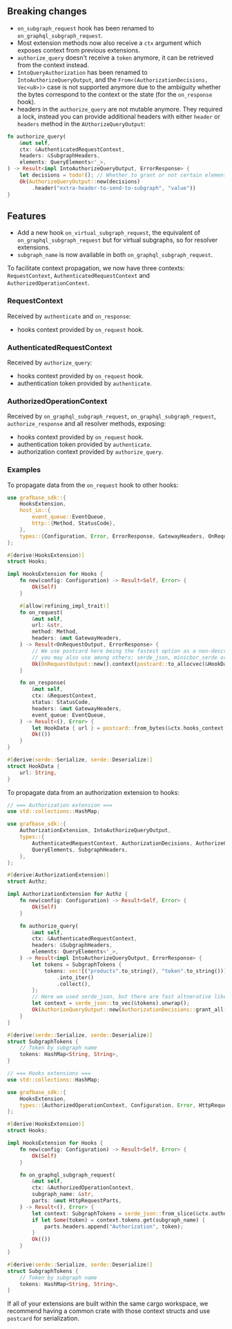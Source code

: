 ## Breaking changes

- `on_subgraph_request` hook has been renamed to `on_graphql_subgraph_request`.
- Most extension methods now also receive a `ctx` argument which exposes context from previous extensions.
- `authorize_query` doesn't receive a `token` anymore, it can be retrieved from the context instead.
- `IntoQueryAuthorization` has been renamed to `IntoAuthorizeQueryOutput`, and the `From<(AuthorizationDecisions, Vec<u8>)>` case is not supported anymore due to the
  ambiguity whether the bytes correspond to the context or the state (for the `on_response` hook).
- headers in the `authorize_query` are not mutable anymore. They required a lock, instead you can provide additional headers with either `header` or `headers` method in the `AUthorizeQueryOutput`:

```rust
fn authorize_query(
    &mut self,
    ctx: &AuthenticatedRequestContext,
    headers: &SubgraphHeaders,
    elements: QueryElements<'_>,
) -> Result<impl IntoAuthorizeQueryOutput, ErrorResponse> {
    let decisions = todo!(); // Whether to grant or not certain elements in the query.
    Ok(AuthorizeQueryOutput::new(decisions)
        .header("extra-header-to-send-to-subgraph", "value"))
}
```

## Features

- Add a new hook `on_virtual_subgraph_request`, the equivalent of `on_graphql_subgraph_request` but for virtual subgraphs, so for resolver extensions.
- `subgraph_name` is now available in both `on_graphql_subgraph_request`.

To facilitate context propagation, we now have three contexts: `RequestContext`, `AuthenticatedRequestContext` and `AuthorizedOperationContext`.

### RequestContext

Received by `authenticate` and `on_response`:

- hooks context provided by `on_request` hook.

### AuthenticatedRequestContext

Received by `authorize_query`:

- hooks context provided by `on_request` hook.
- authentication token provided by `authenticate`.

### AuthorizedOperationContext

Received by `on_graphql_subgraph_request`, `on_graphql_subgraph_request`, `authorize_response` and all resolver methods, exposing:

- hooks context provided by `on_request` hook.
- authentication token provided by `authenticate`.
- authorization context provided by `authorize_query`.

### Examples

To propagate data from the `on_request` hook to other hooks:

```rust
use grafbase_sdk::{
    HooksExtension,
    host_io::{
        event_queue::EventQueue,
        http::{Method, StatusCode},
    },
    types::{Configuration, Error, ErrorResponse, GatewayHeaders, OnRequestOutput, RequestContext},
};

#[derive(HooksExtension)]
struct Hooks;

impl HooksExtension for Hooks {
    fn new(config: Configuration) -> Result<Self, Error> {
        Ok(Self)
    }

    #[allow(refining_impl_trait)]
    fn on_request(
        &mut self,
        url: &str,
        method: Method,
        headers: &mut GatewayHeaders,
    ) -> Result<OnRequestOutput, ErrorResponse> {
        // We use postcard here being the fastest option as a non-descriptive serde-compatible format. But
        // you may also use among others: serde_json, minicbor_serde or rkyv
        Ok(OnRequestOutput::new().context(postcard::to_allocvec(&HookData { url: url.to_string() }).unwrap()))
    }

    fn on_response(
        &mut self,
        ctx: &RequestContext,
        status: StatusCode,
        headers: &mut GatewayHeaders,
        event_queue: EventQueue,
    ) -> Result<(), Error> {
        let HookData { url } = postcard::from_bytes(&ctx.hooks_context()).unwrap();
        Ok(())
    }
}

#[derive(serde::Serialize, serde::Deserialize)]
struct HookData {
    url: String,
}
```

To propagate data from an authorization extension to hooks:

```rust
// === Authorization extension ===
use std::collections::HashMap;

use grafbase_sdk::{
    AuthorizationExtension, IntoAuthorizeQueryOutput,
    types::{
        AuthenticatedRequestContext, AuthorizationDecisions, AuthorizeQueryOutput, Configuration, Error, ErrorResponse,
        QueryElements, SubgraphHeaders,
    },
};

#[derive(AuthorizationExtension)]
struct Authz;

impl AuthorizationExtension for Authz {
    fn new(config: Configuration) -> Result<Self, Error> {
        Ok(Self)
    }

    fn authorize_query(
        &mut self,
        ctx: &AuthenticatedRequestContext,
        headers: &SubgraphHeaders,
        elements: QueryElements<'_>,
    ) -> Result<impl IntoAuthorizeQueryOutput, ErrorResponse> {
        let tokens = SubgraphTokens {
            tokens: vec![("products".to_string(), "token".to_string())]
                .into_iter()
                .collect(),
        };
        // Here we used serde_json, but there are fast altnerative like minicbor_serde, postcard or even rkyv.
        let context = serde_json::to_vec(&tokens).unwrap();
        Ok(AuthorizeQueryOutput::new(AuthorizationDecisions::grant_all()).context(context))
    }
}

#[derive(serde::Serialize, serde::Deserialize)]
struct SubgraphTokens {
    // Token by subgraph name
    tokens: HashMap<String, String>,
}
```

```rust
// === Hooks extensions ===
use std::collections::HashMap;

use grafbase_sdk::{
    HooksExtension,
    types::{AuthorizedOperationContext, Configuration, Error, HttpRequestParts},
};

#[derive(HooksExtension)]
struct Hooks;

impl HooksExtension for Hooks {
    fn new(config: Configuration) -> Result<Self, Error> {
        Ok(Self)
    }

    fn on_graphql_subgraph_request(
        &mut self,
        ctx: &AuthorizedOperationContext,
        subgraph_name: &str,
        parts: &mut HttpRequestParts,
    ) -> Result<(), Error> {
        let context: SubgraphTokens = serde_json::from_slice(&ctx.authorization_context()?).unwrap();
        if let Some(token) = context.tokens.get(subgraph_name) {
            parts.headers.append("Authorization", token);
        }
        Ok(())
    }
}

#[derive(serde::Serialize, serde::Deserialize)]
struct SubgraphTokens {
    // Token by subgraph name
    tokens: HashMap<String, String>,
}
```

If all of your extensions are built within the same cargo workspace, we recommend having a common crate with those context structs and use `postcard` for serialization.
